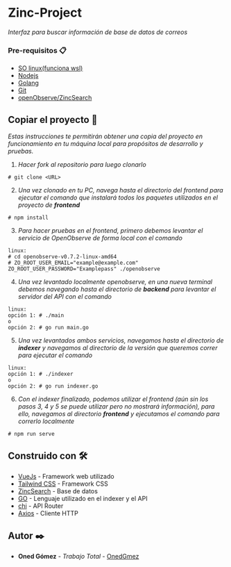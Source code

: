 # Zinc-Project

_Interfaz para buscar información de base de datos de correos_

### Pre-requisitos 📋
- [SO linux(funciona wsl)](https://docs.microsoft.com/en-us/windows/wsl/install)
- [Nodejs](https://nodejs.org/en)
- [Golang](https://go.dev/)
- [Git](https://git-scm.com/)
- [openObserve/ZincSearch](https://openobserve.ai/docs/quickstart/#openobserve-cloud)

## Copiar el proyecto 🚀
_Estas instrucciones te permitirán obtener una copia del proyecto en funcionamiento en tu máquina local para propósitos de desarrollo y pruebas._

1. _Hacer fork al repositorio para luego clonarlo_
```
# git clone <URL>
```
2. _Una vez clonado en tu PC, navega hasta el directorio del frontend para ejecutar el comando que instalará todos los paquetes utilizados en el proyecto de **frontend**_
```
# npm install
```
3. _Para hacer pruebas en el frontend, primero debemos levantar el servicio de OpenObserve de forma local con el comando_
```
linux: 
# cd openobserve-v0.7.2-linux-amd64
# ZO_ROOT_USER_EMAIL="example@example.com" ZO_ROOT_USER_PASSWORD="Examplepass" ./openobserve
```
4. _Una vez levantado localmente openobserve, en una nueva terminal debemos navegando hasta el directorio de **backend** para levantar el servidor del API con el comando_
```
linux:
opción 1: # ./main
o
opción 2: # go run main.go
```
5. _Una vez levantados ambos servicios, navegamos hasta el directorio de **indexer** y navegamos al directorio de la versión que queremos correr para ejecutar el comando_
```
linux:
opción 1: # ./indexer
o
opción 2: # go run indexer.go
```
6. _Con el indexer finalizado, podemos utilizar el frontend (aún sin los pasos 3, 4 y 5 se puede utilizar pero no mostrará información), para ello, navegamos al directorio **frontend** y ejecutamos el comando para correrlo localmente_
```
# npm run serve
```

## Construido con 🛠️

* [VueJs](https://vuejs.org/) - Framework web utilizado
* [Tailwind CSS](https://maven.apache.org/) - Framework CSS
* [ZincSearch](https://openobserve.ai/docs/quickstart/#openobserve-cloud) - Base de datos
* [GO](https://go.dev/) - Lenguaje utilizado en el indexer y el API
* [chi](https://go.dev/) - API Router
* [Axios](https://axios-http.com/docs/intro) - Cliente HTTP

## Autor ✒️

* **Oned Gómez** - *Trabajo Total* - [OnedGmez](https://github.com/OnedGmez)